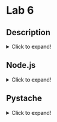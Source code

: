 # Lab 6
## Description
<details>
  <summary>Click to expand!</summary>
  
**Lab 6:** The purpose of Lab 6 is to familiarize oneself with Node.js and Pystache.
![image](https://user-images.githubusercontent.com/43688127/167749205-cf66d7e5-8aed-4136-b351-0ef031ea7d50.png)

</details>

## Node.js
<details>
  <summary>Click to expand!</summary>
  
**hello-world.js**  <br>
![image](https://user-images.githubusercontent.com/43688127/167969225-6c5579af-3652-48d7-b6f8-8b6f2306018a.png) <br>
  <br>
  
**hello.js**  <br>
![image](https://user-images.githubusercontent.com/43688127/167750670-ba267ea1-bdf1-4043-99bc-63732bfc01ed.png) <br>
![image](https://user-images.githubusercontent.com/43688127/167750866-86032027-dca5-4006-bb49-2dac6d81e48d.png) <br>

  <br>
  
**http.js**  <br>
![image](https://user-images.githubusercontent.com/43688127/167751006-c182f65a-a9bc-4137-ab04-a8fdb66a3a0a.png) <br>
![image](https://user-images.githubusercontent.com/43688127/167751037-27f7fdb5-0aee-48de-8aae-ec6bf3c3a710.png) <br>


</details>

## Pystache
<details>
  <summary>Click to expand!</summary>
  
**say_hello.py**  <br>
![image](https://user-images.githubusercontent.com/43688127/167751316-dd9e477b-de5d-4724-a7e7-c2d975ee1fc8.png) <br>
  <br>

</details>

</details>
